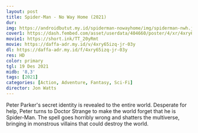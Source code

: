 ```yaml
---
layout: post
title: Spider-Man - No Way Home (2021)
dur: 
img: https://androidbutut.my.id/spiderman-nowayhome/img/spiderman-nwh.jpg
cover1: https://dash.fembed.com/asset/userdata/404660/poster/4/xr/4xry65izq-jr-03y.png?v=1654149539
movie1: https://short.ink/TT_20yRmt
movie: https://daffa-adr.my.id/v/4xry65izq-jr-03y
dl: https://daffa-adr.my.id/f/4xry65izq-jr-03y
res: HD
color: primary
tgl: 19 Des 2021
midb: '8,3'
tags: [2021]
categories: [Action, Adventure, Fantasy, Sci-Fi]
director: Jon Watts
---
```


Peter Parker's secret identity is revealed to the entire world. Desperate for help, Peter turns to Doctor Strange to make the world forget that he is Spider-Man. The spell goes horribly wrong and shatters the multiverse, bringing in monstrous villains that could destroy the world.
